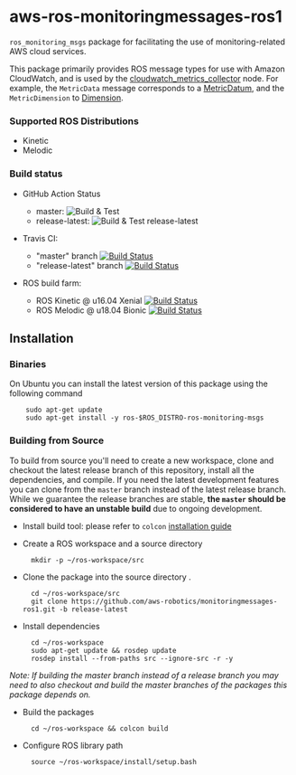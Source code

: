 # aws-ros-monitoringmessages-ros1
`ros_monitoring_msgs` package for facilitating the use of monitoring-related AWS cloud services.

This package primarily provides ROS message types for use with Amazon CloudWatch, and is used by the [cloudwatch_metrics_collector](https://github.com/aws-robotics/cloudwatchmetrics-ros1) node. 
For example, the `MetricData` message corresponds to a [MetricDatum](https://docs.aws.amazon.com/AmazonCloudWatch/latest/APIReference/API_MetricDatum.html), and the `MetricDimension` to [Dimension](https://docs.aws.amazon.com/AmazonCloudWatch/latest/APIReference/API_Dimension.html). 

### Supported ROS Distributions
* Kinetic
* Melodic

### Build status
* GitHub Action Status
     * master: ![Build & Test](https://github.com/aws-robotics/monitoringmessages-ros1/workflows/Build%20&%20Test/badge.svg?branch=master&event=schedule)
     * release-latest: ![Build & Test release-latest](https://github.com/aws-robotics/monitoringmessages-ros1//workflows/Build%20&%20Test%20release-latest/badge.svg?event=schedule)

* Travis CI:
    * "master" branch [![Build Status](https://travis-ci.org/aws-robotics/monitoringmessages-ros1.svg?branch=master)](https://travis-ci.org/aws-robotics/monitoringmessages-ros1/branches)
    * "release-latest" branch [![Build Status](https://travis-ci.org/aws-robotics/monitoringmessages-ros1.svg?branch=release-latest)](https://travis-ci.org/aws-robotics/monitoringmessages-ros1/branches)
* ROS build farm:
    * ROS Kinetic @ u16.04 Xenial [![Build Status](http://build.ros.org/job/Kbin_uX64__ros_monitoring_msgs__ubuntu_xenial_amd64__binary/badge/icon)](http://build.ros.org/job/Kbin_uX64__ros_monitoring_msgs__ubuntu_xenial_amd64__binary)
    * ROS Melodic @ u18.04 Bionic [![Build Status](http://build.ros.org/job/Mbin_uB64__ros_monitoring_msgs__ubuntu_bionic_amd64__binary/badge/icon)](http://build.ros.org/job/Mbin_uB64__ros_monitoring_msgs__ubuntu_bionic_amd64__binary)


## Installation

### Binaries
On Ubuntu you can install the latest version of this package using the following command

        sudo apt-get update
        sudo apt-get install -y ros-$ROS_DISTRO-ros-monitoring-msgs

### Building from Source

To build from source you'll need to create a new workspace, clone and checkout the latest release branch of this repository, install all the dependencies, and compile. If you need the latest development features you can clone from the `master` branch instead of the latest release branch. While we guarantee the release branches are stable, __the `master` should be considered to have an unstable build__ due to ongoing development. 

- Install build tool: please refer to `colcon` [installation guide](https://colcon.readthedocs.io/en/released/user/installation.html)

- Create a ROS workspace and a source directory

        mkdir -p ~/ros-workspace/src

- Clone the package into the source directory . 

        cd ~/ros-workspace/src
        git clone https://github.com/aws-robotics/monitoringmessages-ros1.git -b release-latest

- Install dependencies

        cd ~/ros-workspace 
        sudo apt-get update && rosdep update
        rosdep install --from-paths src --ignore-src -r -y
        
_Note: If building the master branch instead of a release branch you may need to also checkout and build the master branches of the packages this package depends on._

- Build the packages

        cd ~/ros-workspace && colcon build

- Configure ROS library path

        source ~/ros-workspace/install/setup.bash
